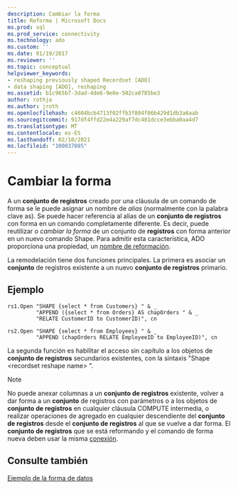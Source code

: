 ```yaml
---
description: Cambiar la forma
title: Reforma | Microsoft Docs
ms.prod: sql
ms.prod_service: connectivity
ms.technology: ado
ms.custom: ''
ms.date: 01/19/2017
ms.reviewer: ''
ms.topic: conceptual
helpviewer_keywords:
- reshaping previously shaped Recordset [ADO]
- data shaping [ADO], reshaping
ms.assetid: b1c965b7-3dad-4de6-9e0e-502ca8785be3
author: rothja
ms.author: jroth
ms.openlocfilehash: c4604bcb4713f02ffb3f804f86b429d1db3a6aab
ms.sourcegitcommit: 917df4ffd22e4a229af7dc481dcce3ebba0aa4d7
ms.translationtype: MT
ms.contentlocale: es-ES
ms.lasthandoff: 02/10/2021
ms.locfileid: "100037085"
---
```

# <a name="reshaping"></a>Cambiar la forma
A un **conjunto de registros** creado por una cláusula de un comando de forma se le puede asignar un nombre de *alias* (normalmente con la palabra clave as). Se puede hacer referencia al alias de un **conjunto de registros** con forma en un comando completamente diferente. Es decir, puede reutilizar o *cambiar la forma* de un conjunto de **registros** con forma anterior en un nuevo comando Shape. Para admitir esta característica, ADO proporciona una propiedad, un [nombre de reformación](../../../ado/reference/ado-api/reshape-name-property-dynamic-ado.md).  
  
 La remodelación tiene dos funciones principales. La primera es asociar un **conjunto** de registros existente a un nuevo **conjunto de registros** primario.  
  
## <a name="example"></a>Ejemplo  
  
```  
rs1.Open "SHAPE {select * from Customers} " & _  
         "APPEND ({select * from Orders} AS chapOrders " & _  
         "RELATE CustomerID to CustomerID)", cn  
  
rs2.Open "SHAPE {select * from Employees} " & _  
         "APPEND (chapOrders RELATE EmployeeID to EmployeeID)", cn  
```  
  
 La segunda función es habilitar el acceso sin capítulo a los objetos de **conjunto de registros** secundarios existentes, con la sintaxis "Shape \<recordset reshape name> ".  
  
> [!NOTE]
>  No puede anexar columnas a un **conjunto de registros** existente, volver a dar forma a un **conjunto** de registros con parámetros o a los objetos de **conjunto de registros** en cualquier cláusula COMPUTE intermedia, o realizar operaciones de agregado en cualquier descendiente del **conjunto de registros** desde el **conjunto de registros** al que se vuelve a dar forma. El **conjunto de registros** que se está reformando y el comando de forma nueva deben usar la misma [conexión](../../../ado/reference/ado-api/connection-object-ado.md).  
  
## <a name="see-also"></a>Consulte también  
 [Ejemplo de la forma de datos](../../../ado/guide/data/data-shaping-example.md)
